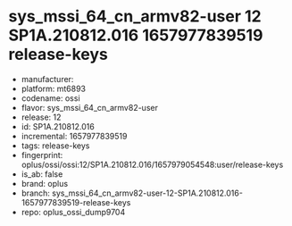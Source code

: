 # sys_mssi_64_cn_armv82-user 12 SP1A.210812.016 1657977839519 release-keys
- manufacturer: 
- platform: mt6893
- codename: ossi
- flavor: sys_mssi_64_cn_armv82-user
- release: 12
- id: SP1A.210812.016
- incremental: 1657977839519
- tags: release-keys
- fingerprint: oplus/ossi/ossi:12/SP1A.210812.016/1657979054548:user/release-keys
- is_ab: false
- brand: oplus
- branch: sys_mssi_64_cn_armv82-user-12-SP1A.210812.016-1657977839519-release-keys
- repo: oplus_ossi_dump9704
